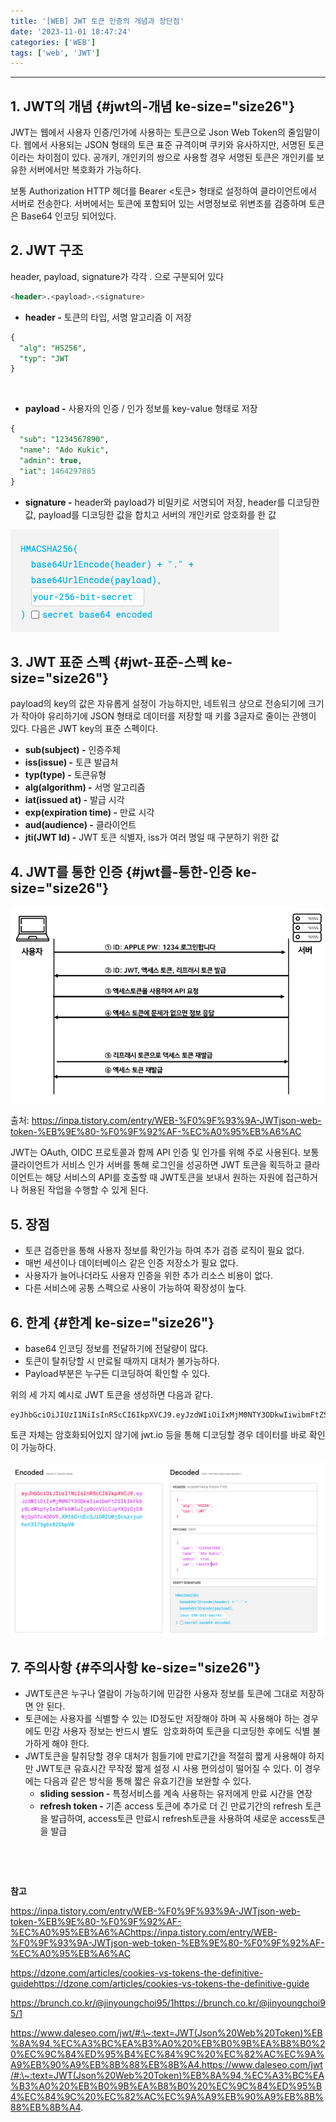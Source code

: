 ```yaml
---
title: '[WEB] JWT 토큰 인증의 개념과 장단점'
date: '2023-11-01 18:47:24'
categories: ['WEB']
tags: ['web', 'JWT']
---
```


------------------------------------------------------------------------

## 1. JWT의 개념 {#jwt의-개념 ke-size="size26"}

JWT는 웹에서 사용자 인증/인가에 사용하는 토큰으로 Json Web Token의 줄임말이다. 웹에서 사용되는 JSON 형태의 토큰 표준 규격이며 쿠키와 유사하지만, 서명된 토큰이라는 차이점이 있다. 공개키, 개인키의 쌍으로 사용할 경우 서명된 토큰은 개인키를 보유한 서버에서만 복호화가 가능하다.
 

보통 Authorization HTTP 헤더를 Bearer \<토큰\> 형태로 설정하여 클라이언트에서 서버로 전송한다. 서버에서는 토큰에 포함되어 있는 서명정보로 위변조를 검증하며 토큰은 Base64 인코딩 되어있다.
 

## 2. JWT 구조

header, payload, signature가 각각 . 으로 구분되어 있다

``` {.sql ke-language="sql" ke-type="codeblock"}
<header>.<payload>.<signature>
```

-   **header -** 토큰의 타입, 서명 알고리즘 이 저장

``` {.sql ke-language="sql" ke-type="codeblock"}
{
  "alg": "HS256",
  "typ": "JWT
}
```
 

-   **payload -** 사용자의 인증 / 인가 정보를 key-value 형태로 저장

``` {.sql ke-language="sql" ke-type="codeblock"}
{
  "sub": "1234567890",
  "name": "Ado Kukic",
  "admin": true,
  "iat": 1464297885
}
```

-   **signature -** header와 payload가 비밀키로 서명되어 저장, header를 디코딩한 값, payload를 디코딩한 값을 합치고 서버의 개인키로 암호화를 한 값

![](/images/posts/41/스크린샷%202023-11-01%20오후%206.04.05.png)

## 3. JWT 표준 스펙 {#jwt-표준-스펙 ke-size="size26"}

payload의 key의 값은 자유롭게 설정이 가능하지만, 네트워크 상으로 전송되기에 크기가 작아야 유리하기에 JSON 형태로 데이터를 저장할 때 키를 3글자로 줄이는 관행이 있다. 다음은 JWT key의 표준 스펙이다.

-   **sub(subject) -** 인증주체
-   **iss(issue) -** 토큰 발급처 
-   **typ(type) -** 토큰유형
-   **alg(algorithm) -** 서명 알고리즘 
-   **iat(issued at) -** 발급 시각 
-   **exp(expiration time) -** 만료 시각 
-   **aud(audience) -** 클라이언트 
-   **jti(JWT Id) -** JWT 토큰 식별자, iss가 여러 명일 때 구분하기 위한 값

## 4. JWT를 통한 인증 {#jwt를-통한-인증 ke-size="size26"}

![](/images/posts/41/스크린샷%202023-11-01%20오후%206.25.46.png)

출처:&nbsp;https://inpa.tistory.com/entry/WEB-%F0%9F%93%9A-JWTjson-web-token-%EB%9E%80-%F0%9F%92%AF-%EC%A0%95%EB%A6%AC

JWT는 OAuth, OIDC 프로토콜과 함께 API 인증 및 인가를 위해 주로 사용된다. 보통 클라이언트가 서비스 인가 서버를 통해 로그인을 성공하면 JWT 토큰을 획득하고 클라이언트는 해당 서비스의 API를 호출할 때 JWT토큰을 보내서 원하는 자원에 접근하거나 허용된 작업을 수행할 수 있게 된다.
 

## 5. 장점

-   토큰 검증만을 통해 사용자 정보를 확인가능 하여 추가 검증 로직이 필요 없다.
-   매번 세션이나 데이터베이스 같은 인증 저장소가 필요 없다.
-   사용자가 늘어나더라도 사용자 인증을 위한 추가 리소스 비용이 없다.
-   다른 서비스에 공통 스펙으로 사용이 가능하여 확장성이 높다.

## 6. 한계 {#한계 ke-size="size26"}

-   base64 인코딩 정보를 전달하기에 전달량이 많다.
-   토큰이 탈취당할 시 만료될 때까지 대처가 불가능하다.
-   Payload부분은 누구든 디코딩하여 확인할 수 있다.

위의 세 가지 예시로 JWT 토큰을 생성하면 다음과 같다.

``` {.gcode style="background-color: #f8f8f8; color: #383a42;" ke-type="codeblock" ke-language="sql"}
eyJhbGciOiJIUzI1NiIsInR5cCI6IkpXVCJ9.eyJzdWIiOiIxMjM0NTY3ODkwIiwibmFtZSI6IkFkbyBLdWtpYyIsImFkbWluIjp0cnVlLCJpYXQiOjE0NjQyOTc4ODV9.XRt6GrUEcSJiGRIU0jScszrjunhot3l75g6x8ZCbpV0
```

토큰 자체는 암호화되어있지 않기에 jwt.io 등을 통해 디코딩할 경우 데이터를 바로 확인이 가능하다.

![](/images/posts/41/스크린샷%202023-11-01%20오후%206.14.12.png)

## 7. 주의사항 {#주의사항 ke-size="size26"}

-   JWT토큰은 누구나 열람이 가능하기에 민감한 사용자 정보를 토큰에 그대로 저장하면 안 된다.
-   토큰에는 사용자를 식별할 수 있는 ID정도만 저장해야 하며 꼭 사용해야 하는 경우에도 민감 사용자 정보는 반드시 별도  암호화하여 토큰을 디코딩한 후에도 식별 불가하게 해야 한다.
-   JWT토큰을 탈취당할 경우 대처가 힘들기에 만료기간을 적절히 짧게 사용해야 하지만 JWT토큰 유효시간 무작정 짧게 설정 시 사용 편의성이 떨어질 수 있다. 이 경우에는 다음과 같은 방식을 통해 짧은 유효기간을 보완할 수 있다.
    -   **sliding session -** 특정서비스를 계속 사용하는 유저에게 만료 시간을 연장
    -   **refresh token -** 기존 access 토큰에 추가로 더 긴 만료기간의 refresh 토큰을 발급하여, access토큰 만료시 refresh토큰을 사용하여 새로운 access토큰을 발급
 

 

 

**참고**

https://inpa.tistory.com/entry/WEB-%F0%9F%93%9A-JWTjson-web-token-%EB%9E%80-%F0%9F%92%AF-%EC%A0%95%EB%A6%AChttps://inpa.tistory.com/entry/WEB-%F0%9F%93%9A-JWTjson-web-token-%EB%9E%80-%F0%9F%92%AF-%EC%A0%95%EB%A6%AC

https://dzone.com/articles/cookies-vs-tokens-the-definitive-guidehttps://dzone.com/articles/cookies-vs-tokens-the-definitive-guide

https://brunch.co.kr/@jinyoungchoi95/1https://brunch.co.kr/@jinyoungchoi95/1

https://www.daleseo.com/jwt/#:\~:text=JWT(Json%20Web%20Token)%EB%8A%94,%EC%A3%BC%EA%B3%A0%20%EB%B0%9B%EA%B8%B0%20%EC%9C%84%ED%95%B4%EC%84%9C%20%EC%82%AC%EC%9A%A9%EB%90%A9%EB%8B%88%EB%8B%A4.https://www.daleseo.com/jwt/#:\~:text=JWT(Json%20Web%20Token)%EB%8A%94,%EC%A3%BC%EA%B3%A0%20%EB%B0%9B%EA%B8%B0%20%EC%9C%84%ED%95%B4%EC%84%9C%20%EC%82%AC%EC%9A%A9%EB%90%A9%EB%8B%88%EB%8B%A4.
 

 

 

 

 

 

 

 

